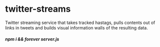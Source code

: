 # twitter-streams

Twitter streaming service that takes tracked hastags, pulls contents out of links in tweets and builds visual information walls of the resulting data.

##### npm i && forever server.js
